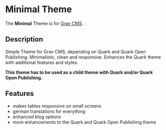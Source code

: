# Minimal Theme

The **Minimal** Theme is for [Grav CMS](http://github.com/getgrav/grav).

## Description

Simple Theme for Grav CMS, depending on Quark and Quark Open Publishing. Minimalistic, clean and responsive. Enhances the Quark theme with additional features and styles.

**This theme has to be used as a child theme with Quark and/or Quark Open Publishing.**

## Features

- makes tables responsive on small screens
- german translations for everything
- enhanced blog options
- more enhancements to the Quark and Quark Open Publishing theme
